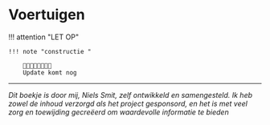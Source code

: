 # Voertuigen

!!! attention "LET OP"


    !!! note "constructie "

        🚧🚧🚧🚧🚧🚧🚧🚧
        Update komt nog


 
 
---------------------

 *Dit boekje is door mij, Niels Smit, zelf ontwikkeld en samengesteld. Ik heb zowel de inhoud verzorgd als het project gesponsord, en het is met veel zorg en toewijding gecreëerd om waardevolle informatie te bieden*